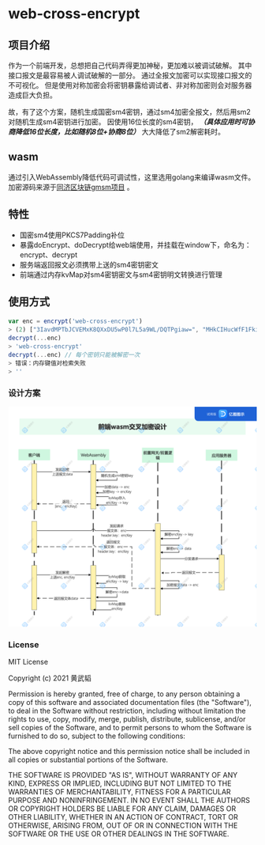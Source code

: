 # web-cross-encrypt

## 项目介绍
作为一个前端开发，总想把自己代码弄得更加神秘，更加难以被调试破解。
其中接口报文是最容易被人调试破解的一部分。
通过全报文加密可以实现接口报文的不可视化。
但是使用对称加密会将密钥暴露给调试者、非对称加密则会对服务器造成巨大负担。

故，有了这个方案，随机生成国密sm4密钥，通过sm4加密全报文，然后用sm2对随机生成sm4密钥进行加密。
因使用16位长度的sm4密钥，
***（具体应用时可协商降低16位长度，比如随机8位+协商8位）***
大大降低了sm2解密耗时。

## wasm
通过引入WebAssembly降低代码可调试性，这里选用golang来编译wasm文件。
加密源码来源于[同济区块链gmsm项目](https://github.com/tjfoc/gmsm) 。

## 特性
* 国密sm4使用PKCS7Padding补位
* 暴露doEncrypt、doDecrypt给web端使用，并挂载在window下，命名为：encrypt、decrypt
* 服务端返回报文必须携带上送的sm4密钥密文
* 前端通过内存kvMap对sm4密钥密文与sm4密钥明文转换进行管理

## 使用方式
```js
var enc = encrypt('web-cross-encrypt')
> (2) ["3IavdMPTbJCVEMxK8QXxDU5wP0l7L5a9WL/DQTPgiaw=", "MHkCIHucWfF1FkiDNrRJyTNTJ1tCLJZOCNki4B3OXXvnmNcuAi…QQAJmq3juq6/v1D4up+cRsaydBBD7Zt/LsZV5XYD0eHt1Nqwx"]
decrypt(...enc)
> 'web-cross-encrypt'
decrypt(...enc) // 每个密钥只能被解密一次
> 错误：内存键值对检索失败
> ''
```

### 设计方案

![时序图](./img/uml.png)

### License
MIT License

Copyright (c) 2021 黄武韬

Permission is hereby granted, free of charge, to any person obtaining a copy
of this software and associated documentation files (the "Software"), to deal
in the Software without restriction, including without limitation the rights
to use, copy, modify, merge, publish, distribute, sublicense, and/or sell
copies of the Software, and to permit persons to whom the Software is
furnished to do so, subject to the following conditions:

The above copyright notice and this permission notice shall be included in all
copies or substantial portions of the Software.

THE SOFTWARE IS PROVIDED "AS IS", WITHOUT WARRANTY OF ANY KIND, EXPRESS OR
IMPLIED, INCLUDING BUT NOT LIMITED TO THE WARRANTIES OF MERCHANTABILITY,
FITNESS FOR A PARTICULAR PURPOSE AND NONINFRINGEMENT. IN NO EVENT SHALL THE
AUTHORS OR COPYRIGHT HOLDERS BE LIABLE FOR ANY CLAIM, DAMAGES OR OTHER
LIABILITY, WHETHER IN AN ACTION OF CONTRACT, TORT OR OTHERWISE, ARISING FROM,
OUT OF OR IN CONNECTION WITH THE SOFTWARE OR THE USE OR OTHER DEALINGS IN THE
SOFTWARE.
